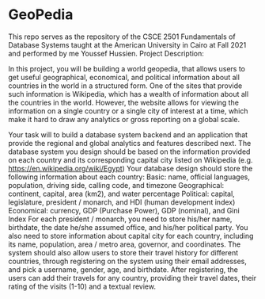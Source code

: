 # GeoPedia
This repo serves as the repository of the CSCE 2501 Fundamentals of Database Systems taught at the American University in Cairo at Fall 2021 and performed by me Youssef Hussien. 
Project Description: 

  In this project, you will be building a world geopedia, that allows users to get useful geographical, economical, and political information about all countries in the world in a structured form.  One of the sites that provide such information is Wikipedia, which has a wealth of information about all the countries in the world. However, the website allows for viewing the information on a single country or a single city of interest at a time, which make it hard to draw any analytics or gross reporting on a global scale.  

  Your task will to build a database system backend and an application that provide the regional and global analytics and features described next.  The database system you design should be based on the information provided on each country and its corresponding capital city listed on Wikipedia (e.g. https://en.wikipedia.org/wiki/Egypt)  Your database design should store the following information about each country: Basic: name, official languages, population, driving side, calling code, and timezone Geographical: continent, capital, area (km2), and water percentage  Political: capital, legislature, president / monarch, and HDI (human development index) Economical: currency, GDP (Purchase Power), GDP (nominal), and Gini Index  For each president / monarch, you need to store his/her name, birthdate, the date he/she assumed office, and his/her political party. You also need to store information about capital city for each country, including its name, population, area / metro area, governor, and coordinates. The system should also allow users to store their travel history for different countries, through registering on the system using their email addresses, and pick a username, gender, age, and birthdate. After registering, the users can add their travels for any country, providing their travel dates, their rating of the visits (1-10) and a textual review.

